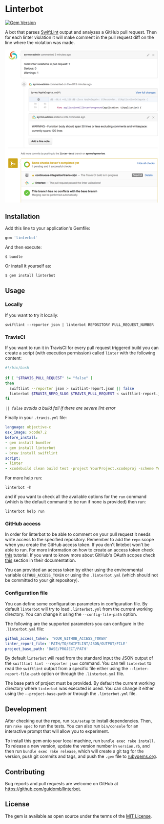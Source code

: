 # Linterbot

[![Gem Version](https://badge.fury.io/rb/linterbot.svg)](https://badge.fury.io/rb/linterbot)

A bot that parses [SwiftLint](https://github.com/realm/SwiftLint) output and analyzes a GitHub pull request. Then for each linter violation it will make comment in the pull request diff on the line where the violation was made.

![linterbot commenting on pull request](./docs/assets/linterbot-comment-pull-request.png)

## Installation

Add this line to your application's Gemfile:

```ruby
gem 'linterbot'
```

And then execute:

    $ bundle

Or install it yourself as:

    $ gem install linterbot

## Usage

### Locally

If you want to try it locally:

```
swiftlint --reporter json | linterbot REPOSITORY PULL_REQUEST_NUMBER
```

### TravisCI

If you want to run it in TravisCI for every pull request triggered build you can create a script (with execution permission) called `linter` with the following content:

```bash
#!/bin/bash

if [ "$TRAVIS_PULL_REQUEST" != "false" ]
then
  swiftlint --reporter json > switlint-report.json || false
  linterbot $TRAVIS_REPO_SLUG $TRAVIS_PULL_REQUEST < swiftlint-report.json
fi
```
*`|| false` avoids a build fail if there are severe lint error*

Finally in your `.travis.yml` file:

```yml
language: objective-c
osx_image: xcode7.2
before_install:
- gem install bundler
- gem install linterbot
- brew install swiftlint
script:
- linter
- xcodebuild clean build test -project YourProject.xcodeproj -scheme YourProject
```

For more help run:

```
linterbot -h
```

and if you want to check all the available options for the `run` command (which is the default command to be run if none is provided) then run:

```
linterbot help run
```

### GitHub access

In order for linterbot to be able to comment on your pull request it needs write access to the specified repository. Remember to add the `repo` scope when you create the GitHub access token. If you don't lintebot won't be able to run. For more information on how to create an access token check [this](https://help.github.com/articles/creating-an-access-token-for-command-line-use/) tutorial. If you want to know more about GitHub's OAuth scopes check [this](https://developer.github.com/v3/oauth/#scopes) section in their documentation.

You can provided an access token by either using the environmental variable `GITHUB_ACCESS_TOKEN` or using the `.linterbot.yml` (which should not be committed to your git repository).

### Configuration file

You can define some configuration parameters in configuration file. By default `linterbot` will try to load `.linterbot.yml` from the current working directory. You can change it using the `--config-file-path` option.

The following are the supported parameters you can configure in the `.linterbot.yml` file:

```yml
github_access_token: 'YOUR_GITHUB_ACCESS_TOKEN'
linter_report_file: 'PATH/TO/SWIFTLINT/JSON/OUTPUT/FILE'
project_base_path: 'BASE/PROJECT/PATH'
```

By default `linterbot` will read from the standard input the JSON output of the `swiftlint lint --reporter json` command. You can tell `linterbot` to read the `swiftlint` output from a specific file either using the `--linter-report-file-path` option or through the `.linterbot.yml` file.

The base path of project must be provided. By default the current working directory where `linterbot` was executed is used. You can change it either using the `--project-base-path` or through the `.linterbot.yml` file.

## Development

After checking out the repo, run `bin/setup` to install dependencies. Then, run `rake spec` to run the tests. You can also run `bin/console` for an interactive prompt that will allow you to experiment.

To install this gem onto your local machine, run `bundle exec rake install`. To release a new version, update the version number in `version.rb`, and then run `bundle exec rake release`, which will create a git tag for the version, push git commits and tags, and push the `.gem` file to [rubygems.org](https://rubygems.org).

## Contributing

Bug reports and pull requests are welcome on GitHub at https://github.com/guidomb/linterbot.


## License

The gem is available as open source under the terms of the [MIT License](http://opensource.org/licenses/MIT).
